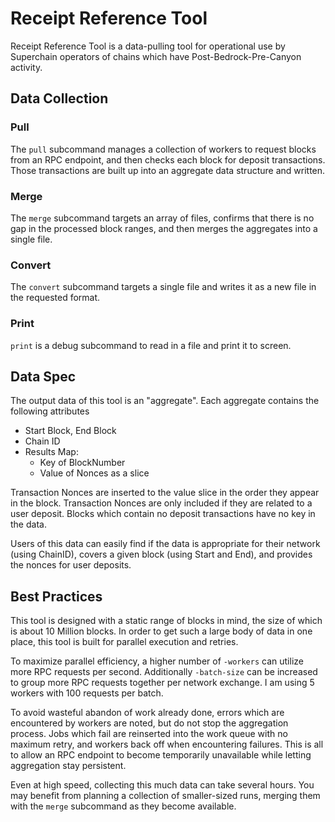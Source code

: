 # Receipt Reference Tool

Receipt Reference Tool is a data-pulling tool for operational use by Superchain operators of chains which have Post-Bedrock-Pre-Canyon activity.

## Data Collection

### Pull
The `pull` subcommand manages a collection of workers to request blocks from an RPC endpoint, and then checks each block for deposit transactions. Those transactions are built up into an aggregate data structure and written.

### Merge
The `merge` subcommand targets an array of files, confirms that there is no gap in the processed block ranges, and then merges the aggregates into a single file.

### Convert
The `convert` subcommand targets a single file and writes it as a new file in the requested format.

### Print
`print` is a debug subcommand to read in a file and print it to screen.

## Data Spec
The output data of this tool is an "aggregate". Each aggregate contains the following attributes
- Start Block, End Block
- Chain ID
- Results Map:
  - Key of BlockNumber
  - Value of Nonces as a slice

Transaction Nonces are inserted to the value slice in the order they appear in the block. Transaction Nonces are only included if they are related to a user deposit.
Blocks which contain no deposit transactions have no key in the data.

Users of this data can easily find if the data is appropriate for their network (using ChainID), covers a given block (using Start and End), and provides the nonces for user deposits.

## Best Practices
This tool is designed with a static range of blocks in mind, the size of which is about 10 Million blocks. In order to get such a large body of data in one place, this tool is built for parallel execution and retries.

To maximize parallel efficiency, a higher number of `-workers` can utilize more RPC requests per second. Additionally `-batch-size` can be increased to group more RPC requests together per network exchange. I am using 5 workers with 100 requests per batch.

To avoid wasteful abandon of work already done, errors which are encountered by workers are noted, but do not stop the aggregation process. Jobs which fail are reinserted into the work queue with no maximum retry, and workers back off when encountering failures. This is all to allow an RPC endpoint to become temporarily unavailable while letting aggregation stay persistent.

Even at high speed, collecting this much data can take several hours. You may benefit from planning a collection of smaller-sized runs, merging them with the `merge` subcommand as they become available.
